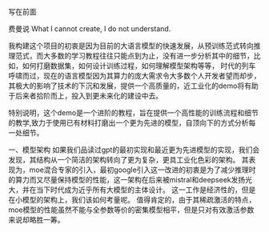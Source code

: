 写在前面

费曼说
What I cannot create, I do not understand.

我构建这个项目的初衷是因为目前的大语言模型的快速发展，从预训练范式转向推理范式，而大多数的学习教程往往只能点到为止，没有进一步分析其中的细节，比如，如何打磨数据集，如何设计训练过程，如何理解模型架构等等，
时代的列车呼啸而过，现在的语言模型因为其算力的庞大需求令大多数个人开发者望而却步，其极大的影响了技术的下沉和发展，提供一个高质量的，近工业化的demo将有助于后来者拾阶而上，投入到更未来化的建设中去。

特别说明，这个demo是一个进阶的教程，旨在提供一个高性能的训练流程和细节的教学,致力于使用已有材料打磨出一个更为先进的模型，自顶向下的方式分析每一处细节。

一、模型架构
如果我们品读过gpt的最初实现和最近更为先进模型的实现，我们会发现，其结构从一个简洁的架构转向了更为复杂，更具工业化色彩的架构。
其表现为，moe混合专家的引入，最初google引入这一改进的初衷是为了减少推理时的算力而又尽量保持模型的性能，这一架构在后来被mistral和deepseek发扬光大，并在当下时代成为近乎所有大模型的主体设计。
这一工作是经济性的，但是在小模型的架构上，我们该如何考量呢。
值得肯定的，由于其稀疏激活的特点，moe模型的性能虽然不能与全参数等价的密集模型相平，但是只对有效激活参数来说却略胜一筹。


